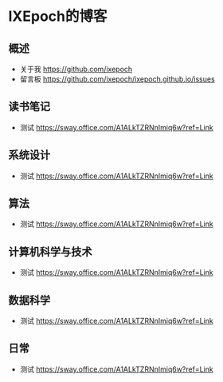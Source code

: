 # IXEpoch的博客


## 概述

- 关于我 https://github.com/ixepoch
- 留言板 https://github.com/ixepoch/ixepoch.github.io/issues 

## 读书笔记
- 测试 https://sway.office.com/A1ALkTZRNnImiq6w?ref=Link 

## 系统设计
- 测试 https://sway.office.com/A1ALkTZRNnImiq6w?ref=Link 

## 算法
- 测试 https://sway.office.com/A1ALkTZRNnImiq6w?ref=Link 

## 计算机科学与技术
- 测试 https://sway.office.com/A1ALkTZRNnImiq6w?ref=Link 

## 数据科学
- 测试 https://sway.office.com/A1ALkTZRNnImiq6w?ref=Link 

## 日常  
- 测试 https://sway.office.com/A1ALkTZRNnImiq6w?ref=Link 
